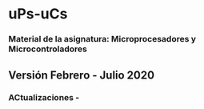 # uPs-uCs

### Material de la asignatura: Microprocesadores y Microcontroladores
## 
## Versión Febrero - Julio 2020
### ACtualizaciones -

